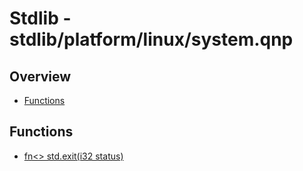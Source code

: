 
# Stdlib - stdlib/platform/linux/system.qnp

## Overview
 - [Functions](#functions)


## Functions
 - [fn<> std.exit(i32 status)]()

